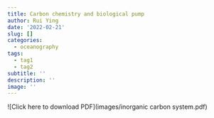 ```yaml
---
title: Carbon chemistry and biological pump
author: Rui Ying
date: '2022-02-21'
slug: []
categories:
  - oceanography
tags:
  - tag1
  - tag2
subtitle: ''
description: ''
image: ''
---
```


![Click here to download PDF](images/inorganic carbon system.pdf)
